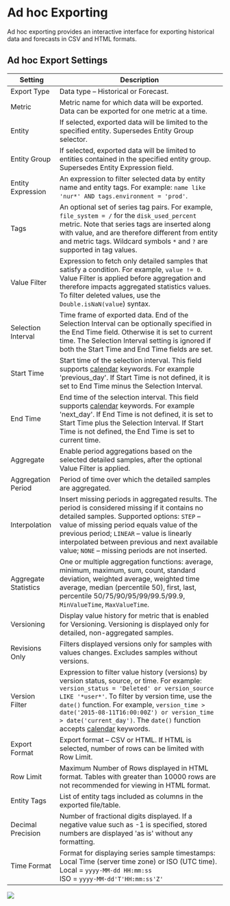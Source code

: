 # Ad hoc Exporting

Ad hoc exporting provides an interactive interface for exporting historical data and forecasts in CSV and HTML formats.

## Ad hoc Export Settings

| Setting | Description |
| --- | --- |
|  Export Type  |  Data type – Historical or Forecast.  |
|  Metric  |  Metric name for which data will be exported. Data can be exported for one metric at a time.  |
|  Entity  |  If selected, exported data will be limited to the specified entity. Supersedes Entity Group selector.  |
|  Entity Group  |  If selected, exported data will be limited to entities contained in the specified entity group. Supersedes Entity Expression field.  |
|  Entity Expression  |  An expression to filter selected data by entity name and entity tags. For example: `name like 'nur*' AND tags.environment = 'prod'`.  |
|  Tags  |  An optional set of series tag pairs. For example, `file_system = /` for the `disk_used_percent` metric. Note that series tags are inserted along with value, and are therefore different from entity and metric tags. Wildcard symbols `*` and `?` are supported in tag values.  |
|  Value Filter  |  Expression to fetch only detailed samples that satisfy a condition. For example, `value != 0`. Value Filter is applied before aggregation and therefore impacts aggregated statistics values. To filter deleted values, use the `Double.isNaN(value`) syntax.  |
|  Selection Interval  |  Time frame of exported data. End of the Selection Interval can be optionally specified in the End Time field. Otherwise it is set to current time. The Selection Interval setting is ignored if both the Start Time and End Time fields are set.  |
|  Start Time  |  Start time of the selection interval. This field supports [calendar](../shared/calendar.md) keywords. For example 'previous_day'. If Start Time is not defined, it is set to End Time minus the Selection Interval.  |
|  End Time  |  End time of the selection interval. This field supports [calendar](../shared/calendar.md) keywords. For example 'next_day'. If End Time is not defined, it is set to Start Time plus the Selection Interval. If Start Time is not defined, the End Time is set to current time.  |
|  Aggregate  |  Enable period aggregations based on the selected detailed samples, after the optional Value Filter is applied.  |
|  Aggregation Period  |  Period of time over which the detailed samples are aggregated.  |
|  Interpolation  |  Insert missing periods in aggregated results. The period is considered missing if it contains no detailed samples. Supported options: `STEP` – value of missing period equals value of the previous period; `LINEAR` – value is linearly interpolated between previous and next available value; `NONE` – missing periods are not inserted.   |
|  Aggregate Statistics  |  One or multiple aggregation functions: average, minimum, maximum, sum, count, standard deviation, weighted average, weighted time average, median (percentile 50), first, last, percentile 50/75/90/95/99/99.5/99.9, `MinValueTime`, `MaxValueTime`.  |
|  Versioning  |  Display value history for metric that is enabled for Versioning. Versioning is displayed only for detailed, non-aggregated samples.  |
|  Revisions Only  |  Filters displayed versions only for samples with values changes. Excludes samples without versions.  |
|  Version Filter  |  Expression to filter value history (versions) by version status, source, or time. For example: `version_status = 'Deleted' or version_source LIKE '*user*'`. To filter by version time, use the `date()` function. For example, `version_time > date('2015-08-11T16:00:00Z') or version_time > date('current_day')`. The `date()` function accepts [calendar](../shared/calendar.md) keywords.  |
|  Export Format  |  Export format – CSV or HTML. If HTML is selected, number of rows can be limited with Row Limit.  |
|  Row Limit  |  Maximum Number of Rows displayed in HTML format. Tables with greater than 10000 rows are not recommended for viewing in HTML format.  |
|  Entity Tags  |  List of entity tags included as columns in the exported file/table.  |
|  Decimal Precision  |  Number of fractional digits displayed. If a negative value such as -1 is specified, stored numbers are displayed 'as is' without any formatting.  |
|  Time Format  |  Format for displaying series sample timestamps: Local Time (server time zone) or ISO (UTC time).<br>Local = `yyyy-MM-dd HH:mm:ss`<br>ISO = `yyyy-MM-dd'T'HH:mm:ss'Z'`  |

![](images/export_job_test_button.png)
